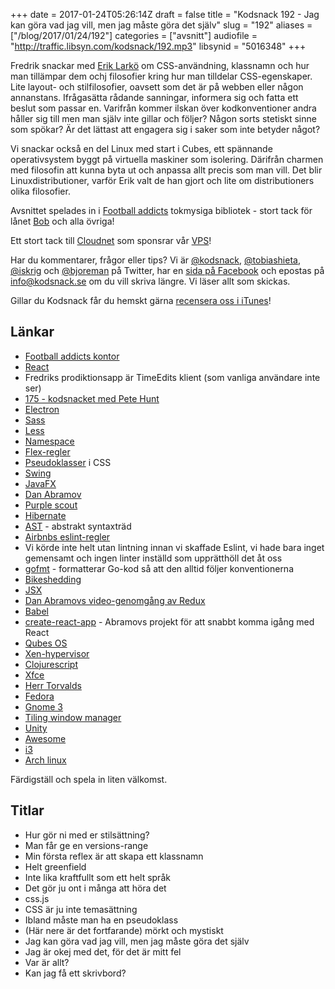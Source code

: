 +++
date = 2017-01-24T05:26:14Z
draft = false
title = "Kodsnack 192 - Jag kan göra vad jag vill, men jag måste göra det själv"
slug = "192"
aliases = ["/blog/2017/01/24/192"]
categories = ["avsnitt"]
audiofile = "http://traffic.libsyn.com/kodsnack/192.mp3"
libsynid = "5016348"
+++

Fredrik snackar med [Erik Larkö](https://twitter.com/eriklarko) om CSS-användning, klassnamn och hur man tillämpar dem ochj filosofier kring hur man tilldelar CSS-egenskaper. Lite layout- och stilfilosofier, oavsett som det är på webben eller någon annanstans. Ifrågasätta rådande sanningar, informera sig och fatta ett beslut som passar en. Varifrån kommer ilskan över kodkonventioner andra håller sig till men man själv inte gillar och följer? Någon sorts stetiskt sinne som spökar? Är det lättast att engagera sig i saker som inte betyder något?

Vi snackar också en del Linux med start i Cubes, ett spännande operativsystem byggt på virtuella maskiner som isolering. Därifrån charmen med filosofin att kunna byta ut och anpassa allt precis som man vill. Det blir Linuxdistributioner, varför Erik valt de han gjort och lite om distributioners olika filosofier.

Avsnittet spelades in i [Football addicts](https://www.footballaddicts.com/) tokmysiga bibliotek - stort tack för lånet [Bob](https://twitter.com/b0bben) och alla övriga!

Ett stort tack till [Cloudnet](http://www.cloudnet.se) som sponsrar vår [VPS](http://en.wikipedia.org/wiki/Virtual_private_server)!

Har du kommentarer, frågor eller tips? Vi är [@kodsnack](https://www.twitter.com/kodsnack), [@tobiashieta](https://www.twitter.com/tobiashieta), [@iskrig](https://www.twitter.com/iskrig) och [@bjoreman](https://www.twitter.com/bjoreman) på Twitter, har en [sida på Facebook](https://www.facebook.com/kodsnack) och epostas på [info@kodsnack.se](mailto:info@kodsnack.se) om du vill skriva längre. Vi läser allt som skickas.

Gillar du Kodsnack får du hemskt gärna [recensera oss i iTunes](http://itunes.apple.com/se/podcast/kodsnack/id561631498?l=en)!

## Länkar ##
* [Football addicts kontor](http://blog.footballaddicts.com/the-worlds-best-office/)
* [React](https://facebook.github.io/react/)
* Fredriks prodiktionsapp är TimeEdits klient (som vanliga användare inte ser)
* [175 - kodsnacket med Pete Hunt](http://kodsnack.se/175/)
* [Electron](http://electron.atom.io/)
* [Sass](http://sass-lang.com/)
* [Less](http://lesscss.org/)
* [Namespace](https://en.wikipedia.org/wiki/Namespace)
* [Flex-regler](https://developer.mozilla.org/en-US/docs/Web/CSS/CSS_Flexible_Box_Layout/Using_CSS_flexible_boxes)
* [Pseudoklasser](https://developer.mozilla.org/en-US/docs/Web/CSS/Pseudo-classes) i CSS
* [Swing](https://en.wikipedia.org/wiki/Swing_%28Java%29)
* [JavaFX](https://en.wikipedia.org/wiki/JavaFX)
* [Dan Abramov](https://twitter.com/dan_abramov?lang=sv)
* [Purple scout](http://www.purplescout.se/)
* [Hibernate](http://hibernate.org/)
* [AST](https://en.wikipedia.org/wiki/Abstract_syntax_tree) - abstrakt syntaxträd
* [Airbnbs eslint-regler](https://github.com/airbnb/javascript/tree/master/packages/eslint-config-airbnb)
* Vi körde inte helt utan lintning innan vi skaffade Eslint, vi hade bara inget gemensamt och ingen linter inställd som upprätthöll det åt oss
* [gofmt](https://golang.org/cmd/gofmt/) - formatterar Go-kod så att den alltid följer konventionerna
* [Bikeshedding](https://en.wikipedia.org/wiki/Law_of_triviality)
* [JSX](https://facebook.github.io/react/docs/jsx-in-depth.html)
* [Dan Abramovs video-genomgång av Redux](https://egghead.io/courses/getting-started-with-redux)
* [Babel](https://babeljs.io/)
* [create-react-app](https://github.com/facebookincubator/create-react-app) - Abramovs  projekt för att snabbt komma igång med React
* [Qubes OS](https://www.qubes-os.org/)
* [Xen-hypervisor](https://en.wikipedia.org/wiki/Xen)
* [Clojurescript](https://clojure.org/about/clojurescript)
* [Xfce](https://www.xfce.org/)
* [Herr Torvalds](https://en.wikipedia.org/wiki/Linus_Torvalds)
* [Fedora](https://en.wikipedia.org/wiki/Fedora_%28operating_system%29)
* [Gnome 3](https://www.gnome.org/gnome-3/)
* [Tiling window manager](https://en.wikipedia.org/wiki/Tiling_window_manager)
* [Unity](https://unity.ubuntu.com/)
* [Awesome](https://awesomewm.org/)
* [i3](https://i3wm.org/)
* [Arch linux](https://www.archlinux.org/)

Färdigställ och spela in liten välkomst.

## Titlar ##
* Hur gör ni med er stilsättning?
* Man får ge en versions-range
* Min första reflex är att skapa ett klassnamn
* Helt greenfield
* Inte lika kraftfullt som ett helt språk
* Det gör ju ont i många att höra det
* css.js
* CSS är ju inte temasättning
* Ibland måste man ha en pseudoklass
* (Här nere är det fortfarande) mörkt och mystiskt
* Jag kan göra vad jag vill, men jag måste göra det själv
* Jag är okej med det, för det är mitt fel
* Var är allt?
* Kan jag få ett skrivbord?
